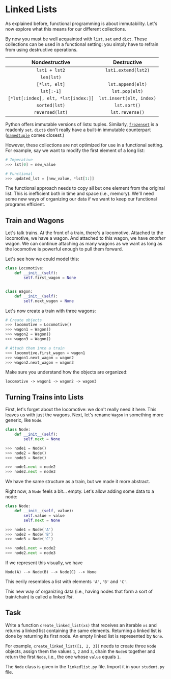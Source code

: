 # Linked Lists

As explained before, functional programming is about immutability.
Let's now explore what this means for our different collections.

By now you must be well acquainted with `list`, `set` and `dict`.
These collections can be used in a functional setting: you simply have to refrain from using destructive operations.

| Nondestructive | Destructive |
|:-:|:-:|
| `lst1 + lst2` | `lst1.extend(lst2)` |
| `len(lst)` | |
| `[*lst, elt]` | `lst.append(elt)` |
| `lst[:-1]` | `lst.pop(elt)` |
| `[*lst[:index], elt, *lst[index:]]` | `lst.insert(elt, index)` |
| `sorted(lst)` | `lst.sort()` |
| `reversed(lst)` | `lst.reverse()` |

Python offers immutable versions of lists: tuples.
Similarly, [`frozenset`](https://docs.python.org/3/library/stdtypes.html#frozenset) is a readonly `set`.
`dict`s don't really have a built-in immutable counterpart ([`namedtuple`](https://docs.python.org/3/library/collections.html#collections.namedtuple) comes closest.)

However, these collections are not optimized for use in a functional setting.
For example, say we want to modify the first element of a long list:

```python
# Imperative
>>> lst[0] = new_value

# Functional
>>> updated_lst = [new_value, *lst[1:]]
```

The functional approach needs to copy all but one element from the original list.
This is inefficient both in time and space (i.e., memory).
We'll need some new ways of organizing our data if we want to keep our functional programs efficient.

## Train and Wagons

Let's talk trains.
At the front of a train, there's a locomotive.
Attached to the locomotive, we have a wagon.
And attached to this wagon, we have _another_ wagon.
We can continue attaching as many wagons as we want as long as the locomotive is powerful enough to pull them forward.

Let's see how we could model this:

```python
class Locomotive:
    def __init__(self):
        self.first_wagon = None


class Wagon:
    def __init__(self):
        self.next_wagon = None
```

Let's now create a train with three wagons:

```python
# Create objects
>>> locomotive = Locomotive()
>>> wagon1 = Wagon()
>>> wagon2 = Wagon()
>>> wagon3 = Wagon()

# Attach them into a train
>>> locomotive.first_wagon = wagon1
>>> wagon1.next_wagon = wagon2
>>> wagon2.next_wagon = wagon3
```

Make sure you understand how the objects are organized:

```text
locomotive -> wagon1 -> wagon2 -> wagon3
```

## Turning Trains into Lists

First, let's forget about the locomotive: we don't really need it here.
This leaves us with just the wagons.
Next, let's rename `Wagon` in something more generic, like `Node`.

```python
class Node:
    def __init__(self):
        self.next = None

>>> node1 = Node()
>>> node2 = Node()
>>> node3 = Node()

>>> node1.next = node2
>>> node2.next = node3
```

We have the same structure as a train, but we made it more abstract.

Right now, a `Node` feels a bit... empty.
Let's allow adding some data to a node:

```python
class Node:
    def __init__(self, value):
        self.value = value
        self.next = None

>>> node1 = Node('A')
>>> node2 = Node('B')
>>> node3 = Node('C')

>>> node1.next = node2
>>> node2.next = node3
```

If we represent this visually, we have

```text
Node(A) --> Node(B) --> Node(C) --> None
```

This eerily resembles a list with elements `'A'`, `'B'` and `'C'`.

This new way of organizing data (i.e., having nodes that form a sort of train/chain) is called a _linked list_.

## Task

Write a function `create_linked_list(xs)` that receives an iterable `xs` and returns a linked list containing the same elements.
Returning a linked list is done by returning its first node.
An empty linked list is represented by `None`.

For example, `create_linked_list([1, 2, 3])` needs to create three `Node` objects, assign them the values `1`, `2` and `3`, chain the `Node`s together and return the first `Node`, i.e., the one whose `value` equals `1`.

The `Node` class is given in the `linkedlist.py` file.
Import it in your `student.py` file.
